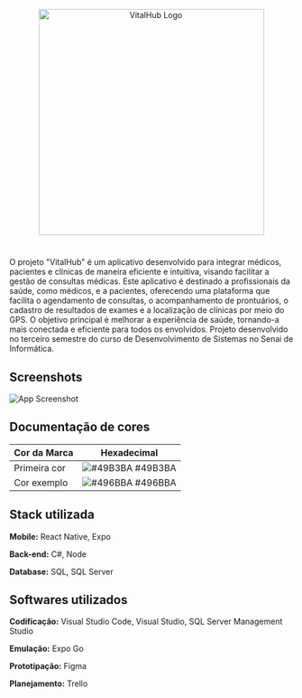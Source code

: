<p align="center">
    <img src="https://github.com/juliaathar/VitalHub_Grupo_08/assets/125266093/c11c1f81-e862-4673-8120-704e9493a2d8" alt="VitalHub Logo"  width="400">
</p>


#

O projeto "VitalHub" é um aplicativo desenvolvido para integrar médicos, pacientes e clínicas de maneira eficiente e intuitiva, visando facilitar a gestão de consultas médicas. Este aplicativo é destinado a profissionais da saúde, como médicos, e a pacientes, oferecendo uma plataforma que facilita o agendamento de consultas, o acompanhamento de prontuários, o cadastro de resultados de exames e a localização de clínicas por meio do GPS. O objetivo principal é melhorar a experiência de saúde, tornando-a mais conectada e eficiente para todos os envolvidos. Projeto desenvolvido no terceiro semestre do curso de Desenvolvimento de Sistemas no Senai de Informática.


## Screenshots

![App Screenshot](https://via.placeholder.com/468x300?text=App+Screenshot+Here)

## Documentação de cores

| Cor da Marca               | Hexadecimal                                                |
| ----------------- | ---------------------------------------------------------------- |
| Primeira cor       | ![#49B3BA](https://via.placeholder.com/10/49B3BA?text=+) #49B3BA |
| Cor exemplo       | ![#496BBA](https://via.placeholder.com/10/496BBA?text=+) #496BBA |



## Stack utilizada

**Mobile:** React Native, Expo

**Back-end:** C#, Node

**Database:** SQL, SQL Server


## Softwares utilizados

**Codificação:** Visual Studio Code, Visual Studio, SQL Server Management Studio

**Emulação:** Expo Go

**Prototipação:** Figma

**Planejamento:** Trello
